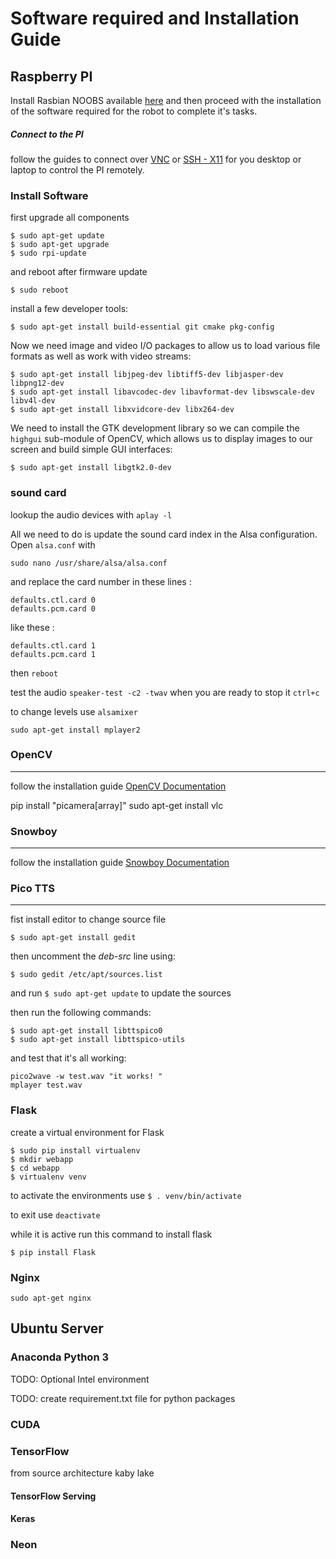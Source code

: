 # Software required and Installation Guide

## Raspberry PI

Install Rasbian NOOBS available [here](https://www.raspberrypi.org/downloads/noobs/) and then proceed with the installation of the software required for the robot to complete it's tasks.

##### Connect to the PI

follow the guides to connect over [VNC](https://www.raspberrypi.org/documentation/remote-access/vnc/) or [SSH - X11](https://www.raspberrypi.org/documentation/remote-access/) for you desktop or laptop to control the PI remotely.

### Install Software

first upgrade all components 

```
$ sudo apt-get update
$ sudo apt-get upgrade
$ sudo rpi-update
```

and reboot after firmware update

```
$ sudo reboot
```

install a few developer tools:

```
$ sudo apt-get install build-essential git cmake pkg-config
```

Now we need image and video I/O packages to allow us to load various file formats as well as work with video streams:

```
$ sudo apt-get install libjpeg-dev libtiff5-dev libjasper-dev libpng12-dev
$ sudo apt-get install libavcodec-dev libavformat-dev libswscale-dev libv4l-dev
$ sudo apt-get install libxvidcore-dev libx264-dev
```

We need to install the GTK development library so we can compile the `highgui` sub-module of OpenCV, which allows us to display images to our screen and build simple GUI interfaces:

```
$ sudo apt-get install libgtk2.0-dev
```

### sound card

lookup the audio devices with `aplay -l`

All we need to do is update the sound card index in the Alsa configuration. Open `alsa.conf` with

```
sudo nano /usr/share/alsa/alsa.conf
```

and replace the card number in these lines :

```
defaults.ctl.card 0
defaults.pcm.card 0
```

like these :

```
defaults.ctl.card 1
defaults.pcm.card 1
```

then `reboot`

test the audio `speaker-test -c2 -twav` when you are ready to stop it `ctrl+c` 

to change levels use `alsamixer`

```
sudo apt-get install mplayer2
```

### OpenCV

------

follow the installation guide
[OpenCV Documentation](http://opencv.org/)

pip install "picamera[array]"
sudo apt-get install vlc

### Snowboy

------

follow the installation guide
[Snowboy Documentation](https://snowboy.kitt.ai/)

### Pico TTS

------

fist install editor to change source file

```
$ sudo apt-get install gedit
```

then uncomment the *deb-src* line using:

```
$ sudo gedit /etc/apt/sources.list
```

and run `$ sudo apt-get update` to update the sources

then run the following commands:

```
$ sudo apt-get install libttspico0
$ sudo apt-get install libttspico-utils
```

and test that it's all working:

```
pico2wave -w test.wav "it works! "
mplayer test.wav
```

### Flask

create a virtual environment for Flask

```
$ sudo pip install virtualenv
$ mkdir webapp
$ cd webapp
$ virtualenv venv 
```

to activate the environments use `$ . venv/bin/activate`

to exit use `deactivate`

while it is active run this command to install flask

```
$ pip install Flask
```

### Nginx

```
sudo apt-get nginx
```

## Ubuntu Server

### Anaconda Python 3

TODO: Optional Intel environment

TODO: create requirement.txt file for python packages

### CUDA

### TensorFlow

from source architecture kaby lake

#### TensorFlow Serving

#### Keras

### Neon

